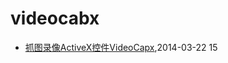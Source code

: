 # videocabx
* [抓图录像ActiveX控件VideoCapx](/2014/2014-03-22-activex-videocapx-video-capture),2014-03-22 15
